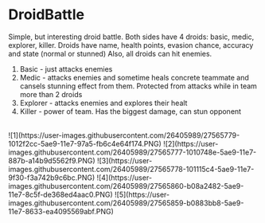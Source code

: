 # DroidBattle

Simple, but interesting droid battle. Both sides have 4 droids: basic, medic, explorer, killer. Droids have name, health points, evasion chance, accuracy and state (normal or stunned)  Also, all droids can hit enemies.
<br />
<ol>
<li>Basic - just attacks enemies</li>
<li>Medic - attacks enemies and sometime heals concrete teammate and cansels stunning effect from them. Protected from attacks while in team more than 2 droids</li>
<li>Explorer - attacks enemies and explores their healt</li>
<li>Killer - power of team. Has the biggest damage, can stun opponent</li>
</ol>
<br />
![1](https://user-images.githubusercontent.com/26405989/27565779-1012f2cc-5ae9-11e7-97a5-fb6c4e64f174.PNG)
![2](https://user-images.githubusercontent.com/26405989/27565777-1010748e-5ae9-11e7-887b-a14b9d5562f9.PNG)
![3](https://user-images.githubusercontent.com/26405989/27565778-101115c4-5ae9-11e7-9f30-f3a742b9c6bc.PNG)
![4](https://user-images.githubusercontent.com/26405989/27565860-b08a2482-5ae9-11e7-8c5f-de368ed4aac0.PNG)
![5](https://user-images.githubusercontent.com/26405989/27565859-b0883bb8-5ae9-11e7-8633-ea4095569abf.PNG)
